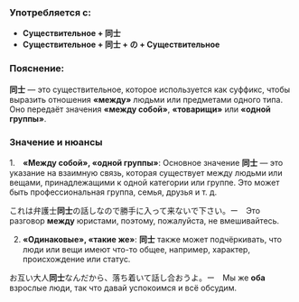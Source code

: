 ### Употребляется с:

- **Существительное + 同士**
- **Существительное + 同士 + の + Существительное**


### Пояснение:

**同士** — это существительное, которое используется как суффикс, чтобы выразить отношения **«между»** людьми или предметами одного типа. Оно передаёт значения **«между собой»**, **«товарищи»** или **«одной группы»**.


### Значение и нюансы

1.　**«Между собой», «одной группы»**: Основное значение **同士** — это указание на взаимную связь, которая существует между людьми или вещами, принадлежащими к одной категории или группе. Это может быть профессиональная группа, семья, друзья и т. д.

これは弁護士**同士**の話しなので勝手に入って来ないで下さい。ー　Это разговор **между** юристами, поэтому, пожалуйста, не вмешивайтесь.

2. **«Одинаковые», «такие же»**: **同士** также может подчёркивать, что люди или вещи имеют что-то общее, например, характер, происхождение или статус.

お互い大人**同士**なんだから、落ち着いて話し合おうよ。ー　Мы же **оба** взрослые люди, так что давай успокоимся и всё обсудим.